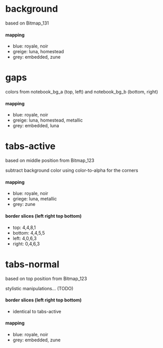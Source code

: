 # background

based on Bitmap_131

#### mapping
* blue: royale, noir
* greige: luna, homestead
* grey: embedded, zune

# gaps

colors from notebook_bg_a (top, left) and notebook_bg_b (bottom, right)

#### mapping
* blue: royale, noir
* greige: luna, homestead, metallic
* grey: embedded, luna

# tabs-active

based on middle position from Bitmap_123

subtract background color using color-to-alpha for the corners

#### mapping
* blue: royale, noir
* griege: luna, metallic
* grey: zune

#### border slices (left right top bottom)
* top: 4,4,8,1
* bottom: 4,4,5,5
* left: 4,0,6,3
* right: 0,4,6,3

# tabs-normal

based on top position from Bitmap_123

stylistic manipulations... (TODO)

#### border slices (left right top bottom)
* identical to tabs-active

#### mapping
* blue: royale, noir
* grey: embedded, zune

